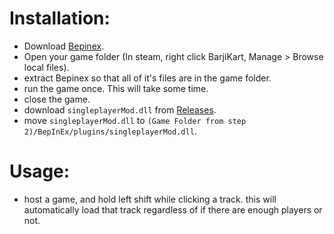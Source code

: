 # Installation:
- Download [Bepinex](https://builds.bepinex.dev/projects/bepinex_be/577/BepInEx_UnityIL2CPP_x64_ec79ad0_6.0.0-be.577.zip).
- Open your game folder (In steam, right click BarjiKart, Manage > Browse local files).
- extract Bepinex so that all of it's files are in the game folder.
- run the game once. This will take some time.
- close the game.
- download `singleplayerMod.dll` from [Releases](https://github.com/o7Moon/BarjiKart.Singleplayer/releases).
- move `singleplayerMod.dll` to `(Game Folder from step 2)/BepInEx/plugins/singleplayerMod.dll`.


# Usage:
- host a game, and hold left shift while clicking a track. this will automatically load that track regardless of if there are enough players or not.
